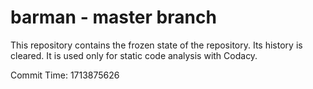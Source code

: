 # barman - master branch

This repository contains the frozen state of the repository.
Its history is cleared. It is used only for static code
analysis with Codacy.

Commit Time: 1713875626